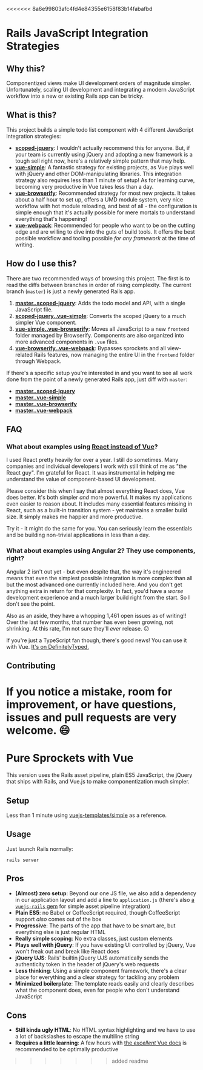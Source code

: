 <<<<<<< 8a6e99803afc4fd4e84355e6158f83b14fabafbd
# Rails JavaScript Integration Strategies

## Why this?

Componentized views make UI development orders of magnitude simpler. Unfortunately, scaling UI development and integrating a modern JavaScript workflow into a new or existing Rails app can be tricky.

## What is this?

This project builds a simple todo list component with 4 different JavaScript integration strategies:

- __[scoped-jquery](https://github.com/chrisvfritz/rails-javascript-integrations/tree/scoped-jquery)__: I wouldn't actually recommend this for anyone. But, if your team is currently using jQuery and adopting a new framework is a tough sell right now, here's a relatively simple pattern that may help.
- __[vue-simple](https://github.com/chrisvfritz/rails-javascript-integrations/tree/vue-simple)__: A fantastic strategy for existing projects, as Vue plays well with jQuery and other DOM-manipulating libraries. This integration strategy also requires less than 1 minute of setup! As for learning curve, becoming very productive in Vue takes less than a day.
- __[vue-browserify](https://github.com/chrisvfritz/rails-javascript-integrations/tree/vue-browserify)__: Recommended strategy for most new projects. It takes about a half hour to set up, offers a UMD module system, very nice workflow with hot module reloading, and best of all - the configuration is simple enough that it's actually possible for mere mortals to understand everything that's happening!
- __[vue-webpack](https://github.com/chrisvfritz/rails-javascript-integrations/tree/vue-webpack)__: Recommended for people who want to be on the cutting edge and are willing to dive into the guts of build tools. It offers the best possible workflow and tooling possible _for any framework_ at the time of writing.

## How do I use this?

There are two recommended ways of browsing this project. The first is to read the diffs between branches in order of rising complexity. The current branch (`master`) is just a newly generated Rails app.

1. __[master..scoped-jquery](https://github.com/chrisvfritz/rails-javascript-integrations/compare/master...scoped-jquery)__: Adds the todo model and API, with a single JavaScript file.
2. __[scoped-jquery..vue-simple](https://github.com/chrisvfritz/rails-javascript-integrations/compare/scoped-jquery...vue-simple)__: Converts the scoped jQuery to a much simpler Vue component.
3. __[vue-simple..vue-browserify](https://github.com/chrisvfritz/rails-javascript-integrations/compare/vue-simple...vue-browserify)__: Moves all JavaScript to a new `frontend` folder managed by Browserify. Components are also organized into more advanced components in `.vue` files.
4. __[vue-browserify..vue-webpack](https://github.com/chrisvfritz/rails-javascript-integrations/compare/vue-browserify...vue-webpack)__: Bypasses sprockets and all view-related Rails features, now managing the entire UI in the `frontend` folder through Webpack.

If there's a specific setup you're interested in and you want to see all work done from the point of a newly generated Rails app, just diff with `master`:

- __[master..scoped-jquery](https://github.com/chrisvfritz/rails-javascript-integrations/compare/master...scoped-jquery)__
- __[master..vue-simple](https://github.com/chrisvfritz/rails-javascript-integrations/compare/master...vue-simple)__
- __[master..vue-browserify](https://github.com/chrisvfritz/rails-javascript-integrations/compare/master...vue-browserify)__
- __[master..vue-webpack](https://github.com/chrisvfritz/rails-javascript-integrations/compare/master...vue-webpack)__

## FAQ

### What about examples using [React instead of Vue](https://vuejs.org/guide/comparison.html#React)?

I used React pretty heavily for over a year. I still do sometimes. Many companies and individual developers I work with still think of me as "the React guy". I'm grateful for React. It was instrumental in helping me understand the value of component-based UI development.

Please consider this when I say that almost everything React does, Vue does better. It's both simpler _and_ more powerful. It makes my applications even easier to reason about. It includes many essential features missing in React, such as a built-in transition system - yet maintains a smaller build size. It simply makes me happier and more productive. 

Try it - it might do the same for you. You can seriously learn the essentials and be building non-trivial applications in less than a day.

### What about examples using Angular 2? They use components, right?

Angular 2 isn't out yet - but even despite that, the way it's engineered means that even the simplest possible integration is more complex than all but the most advanced one currently included here. And you don't get anything extra in return for that complexity. In fact, you'd have a _worse_ development experience and a much larger build right from the start. So I don't see the point.

Also as an aside, they have a whopping 1,461 open issues as of writing!! Over the last few months, that number has even been growing, not shrinking. At this rate, I'm not sure they'll _ever_ release. :confused:

If you're just a TypeScript fan though, there's good news! You can use it with Vue. [It's on DefinitelyTyped.](https://github.com/DefinitelyTyped/DefinitelyTyped/tree/master/vue)

## Contributing

If you notice a mistake, room for improvement, or have questions, issues and pull requests are very welcome. :smile:
=======
# Pure Sprockets with Vue

This version uses the Rails asset pipeline, plain ES5 JavaScript, the jQuery that ships with Rails, and Vue.js to make componentization much simpler.

## Setup

Less than 1 minute using [vuejs-templates/simple](https://github.com/vuejs-templates/simple) as a reference.

## Usage

Just launch Rails normally:

```
rails server
```

## Pros

- __(Almost) zero setup__: Beyond our one JS file, we also add a dependency in our application layout and add a line to `application.js` (there's also [a `vuejs-rails` gem](https://github.com/adambutler/vuejs-rails) for simple asset pipeline integration)
- __Plain ES5__: no Babel or CoffeeScript required, though CoffeeScript support _also_ comes out of the box
- __Progressive__: The parts of the app that have to be smart are, but everything else is just regular HTML
- __Really simple scoping__: No extra classes, just custom elements
- __Plays well with jQuery__: If you have existing UI controlled by jQuery, Vue won't freak out and break like React does
- __jQuery UJS__: Rails' builtin jQuery UJS automatically sends the authenticity token in the header of jQuery's web requests
- __Less thinking__: Using a simple component framework, there's a clear place for everything and a clear strategy for tackling any problem
- __Minimized boilerplate__: The template reads easily and clearly describes what the component does, even for people who don't understand JavaScript

## Cons

- __Still kinda ugly HTML__: No HTML syntax highlighting and we have to use a lot of backslashes to escape the multiline string
- __Requires a little learning__: A few hours with [the _excellent_ Vue docs](http://vuejs.org/guide/) is recommended to be optimally productive
>>>>>>> added readme
